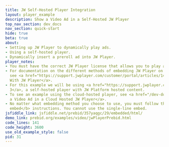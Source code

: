 ```yaml
---
title: JW Self-Hosted Player Integration
layout: player_example
description: Show a Video Ad in a Self-Hosted JW Player
top_nav_section: dev_docs
nav_section: quick-start
hide: true
beta: true
about:
- Setting up JW Player to dynamically play ads.
- Using a self-hosted player.
- Dynamically insert a preroll ad into JW Player.
player_notes:
- You must have the correct JW Player license that allows you to play advertising.
- For documentation on the different methods of embedding JW Player on your site,
  see <a href="https://support.jwplayer.com/customer/portal/articles/1406723-mp4-video-embed">Embedding
  With JW Player</a>.
- For this example we will be using <a href="https://support.jwplayer.com/customer/portal/articles/1406723-mp4-video-embed#fndtn-method-3">method
  3</a>, a self-hosted player with JW Platform hosted content.
- To see an example using the cloud-hosted player, see <a href="/dev-docs/examples/jw-cloud-example.html">Show
  a Video Ad in a Cloud Hosted JW Player</a>.
- No matter what embedding method you choose to use, you must follow the <b>custom
  embed</b> instructions. You cannot use the single-line embed.
jsfiddle_link: jsfiddle.net/prebid/357yaqgc/29/embedded/html/
demo_link: prebid.org/examples/video/jwPlayerPrebid.html
code_lines: 141
code_height: 3600
use_old_example_style: false
pid: 31
---
```


